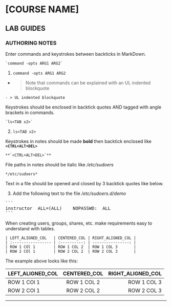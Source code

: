 # [COURSE NAME]
## LAB GUIDES

### AUTHORING NOTES
Enter commands and keystrokes between backticks in MarkDown. 
```
`command -opts ARG1 ARG2`
```
1. `command -opts ARG1 ARG2`
- > Note that commands can be explained with an UL indented blockquote
```
- > UL indented blockquote
```

Keystrokes should be enclosed in backtick quotes AND tagged with angle brackets in commands.
```
`ls<TAB x2>`
```
2. `ls<TAB x2>`

Keystrokes in notes should be made **bold** then backtick enclosed like **`<CTRL+ALT+DEL>`**
```
**`<CTRL+ALT+DEL>`**
```

File paths in notes should be italic like */etc/sudoers*
```
*/etc/sudoers*
```

Text in a file should be opened and closed by 3 backtick quotes like below.

3. Add the following text to the file */etc/sudoers.d/demo*
<pre>
```
instructor  ALL=(ALL)    NOPASSWD:  ALL
```
</pre>

When creating users, groups, shares, etc. make requirements easy to understand with tables.

```
| LEFT_ALIGNED_COL   | CENTERED_COL | RIGHT_ALIGNED_COL |
| :----------------- | :----------: | ----------------: |
| ROW 1 COl 1        | ROW 1 COL 2  | ROW 1 COL 3       |
| ROW 2 COl 1        | ROW 2 COL 2  | ROW 2 COL 3       |
```
The example above looks like this:

| LEFT_ALIGNED_COL   | CENTERED_COL | RIGHT_ALIGNED_COL |
| :----------------- | :----------: | ----------------: |
| ROW 1 COl 1        | ROW 1 COL 2  | ROW 1 COL 3       |
| ROW 2 COl 1        | ROW 2 COL 2  | ROW 2 COL 3       |

******
